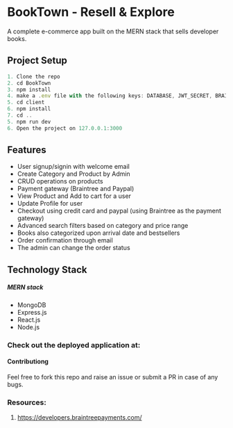 # BookTown - Resell & Explore

A complete e-commerce app built on the MERN stack that sells developer books.

## Project Setup

```javascript
1. Clone the repo
2. cd BookTown
3. npm install
4. make a .env file with the following keys: DATABASE, JWT_SECRET, BRAINTREE_MERCHANT_ID, BRAINTREE_PUBLIC_KEY, BRAINTREE_PRIVATE_KEY, EMAILID, EMAILPASSWORD, NAME
5. cd client
6. npm install
7. cd ..
5. npm run dev
6. Open the project on 127.0.0.1:3000
```

## Features

- User signup/signin with welcome email
- Create Category and Product by Admin
- CRUD operations on products
- Payment gateway (Braintree and Paypal)
- View Product and Add to cart for a user
- Update Profile for user
- Checkout using credit card and paypal (using Braintree as the payment gateway)
- Advanced search filters based on category and price range
- Books also categorized upon arrival date and bestsellers
- Order confirmation through email
- The admin can change the order status

## Technology Stack

##### MERN stack

- MongoDB
- Express.js
- React.js
- Node.js

### Check out the deployed application at:



#### Contributiong

Feel free to fork this repo and raise an issue or submit a PR in case of any bugs.

### Resources:


1. https://developers.braintreepayments.com/
